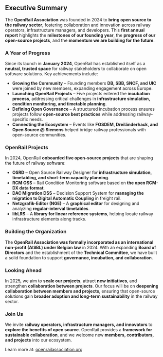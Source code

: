 ## Executive Summary

The **OpenRail Association** was founded in 2024 to **bring open source to the railway sector**, fostering collaboration and innovation across railway operators, infrastructure managers, and developers. This **first annual report** highlights the **milestones of our founding year**, the **progress of our open-source projects**, and the **momentum we are building for the future**.

### A Year of Progress

Since its launch in **January 2024**, OpenRail has established itself as a **neutral, trusted space** for railway stakeholders to collaborate on open software solutions. Key achievements include:
- **Growing the Community** – Founding members **DB, SBB, SNCF, and UIC** were joined by new members, expanding engagement across Europe.
- **Launching OpenRail Projects** – Five projects entered the **incubation process**, addressing critical challenges in **infrastructure simulation, condition monitoring, and timetable planning**.
- **Defining Open Governance** – A structured incubation process ensures projects follow **open-source best practices** while addressing railway-specific needs.
- **Connecting the Ecosystem** – Events like **FOSDEM, Dreiländerhack, and Open Source @ Siemens** helped bridge railway professionals with open-source communities.

### OpenRail Projects

In 2024, OpenRail **onboarded five open-source projects** that are shaping the future of railway software:
- **OSRD** – Open Source Railway Designer for **infrastructure simulation, timetabling, and short-term capacity planning**.
- **RCM OSS** – Rail Condition Monitoring software based on **the open RCM-DX data format**.
- **DAC Migration DSS** – Decision Support System for **managing the migration to Digital Automatic Coupling** in freight rail.
- **Netzgrafik-Editor (NGE)** – A **graphical editor** for designing and analyzing **regular-interval timetables**.
- **libLRS** – A **library for linear reference systems**, helping locate railway infrastructure elements along tracks.

### Building the Organization

The **OpenRail Association was formally incorporated as an international non-profit (AISBL) under Belgian law** in 2024. With an expanding **Board of Directors** and the establishment of the **Technical Committee**, we have built a solid foundation to support **governance, incubation, and collaboration**.

### Looking Ahead

In 2025, we aim to **scale our projects**, attract **new initiatives**, and strengthen **collaboration between projects**. Our focus will be on **deepening collaboration between members and projects**, ensuring that open-source solutions gain **broader adoption and long-term sustainability** in the railway sector.

### Join Us

We invite **railway operators, infrastructure managers, and innovators** to **explore the benefits of open source**. OpenRail provides a **framework for sustainable collaboration**, and we welcome new **members, contributors, and projects** into our ecosystem.

Learn more at: [openrailassociation.org](https://openrailassociation.org)
